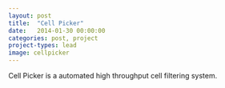 ```yaml
---
layout: post
title:  "Cell Picker"
date:   2014-01-30 00:00:00
categories: post, project
project-types: lead
image: cellpicker
---
```


Cell Picker is a automated high throughput cell filtering system.
